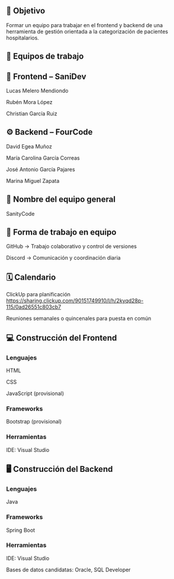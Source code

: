 ## 🎯 Objetivo

Formar un equipo para trabajar en el frontend y backend de una herramienta de gestión orientada a la categorización de pacientes hospitalarios.

## 👥 Equipos de trabajo
## 🧩 Frontend – SaniDev

Lucas Melero Mendiondo

Rubén Mora López

Christian García Ruiz

## ⚙️ Backend – FourCode

David Egea Muñoz

María Carolina García Correas

José Antonio García Pajares

Marina Miguel Zapata

## 🧠 Nombre del equipo general

SanityCode

## 🤝 Forma de trabajo en equipo

GitHub → Trabajo colaborativo y control de versiones

Discord → Comunicación y coordinación diaria

## 🗓️ Calendario

ClickUp para planificación https://sharing.clickup.com/90151749910/l/h/2kyqd28p-115/0ad26551c803cb7

Reuniones semanales o quincenales para puesta en común  


## 💻 Construcción del Frontend

### Lenguajes

HTML

CSS

JavaScript (provisional)

### Frameworks

Bootstrap (provisional)

### Herramientas

IDE: Visual Studio

## 🖥️ Construcción del Backend

### Lenguajes

Java

### Frameworks

Spring Boot

### Herramientas

IDE: Visual Studio

Bases de datos candidatas: Oracle, SQL Developer
